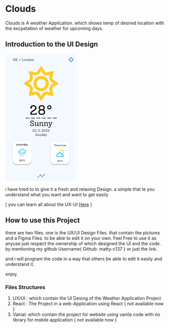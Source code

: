 # Clouds
Clouds is A weather Application. which shows temp of desired location with the excpetation of weather for upcoming days.

## Introduction to the UI Design 
<img src="https://github.com/matty-c137/Clouds/blob/main/UX-UI/Home.png" alt="Home" style="zoom:60%; margin-left:0" /> 

i have tried to to give it a fresh and relaxing Design. a simple that le you understand what you want and want to get easily

[ you can learn all about the UX-UI [Here](https://github.com/matty-c137/Clouds/tree/main/UX-UI) ]


## How to use this Project  
there are two files. one is the UX/UI Design Files. that contain the pictures and a Figma Files. to be able to edit it on your own.
Feel Free to use it as anyuse just respect the ownership of which designed the UI and the code. by mentioning my github Username( Github: matty-c137 } or just the link.

and i will program the code in a way that others be able to edit it easily and understand it.

enjoy.


### Files Structures

1. UX/UI : which contain the UI Desing of the Weather Application Project
2. React : The Project in a web-Application using React { not available now }
3. Vanial: which contain the project for website using vanila code with no library for mobile application { not available now }
